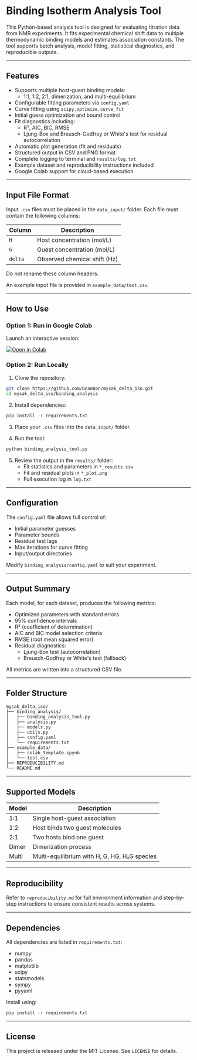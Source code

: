 
# Binding Isotherm Analysis Tool

This Python-based analysis tool is designed for evaluating titration data from NMR experiments. It fits experimental chemical shift data to multiple thermodynamic binding models and estimates association constants. The tool supports batch analysis, model fitting, statistical diagnostics, and reproducible outputs.

---

## Features

- Supports multiple host-guest binding models:
  - 1:1, 1:2, 2:1, dimerization, and multi-equilibrium
- Configurable fitting parameters via `config.yaml`
- Curve fitting using `scipy.optimize.curve_fit`
- Initial guess optimization and bound control
- Fit diagnostics including:
  - R², AIC, BIC, RMSE
  - Ljung-Box and Breusch-Godfrey or White's test for residual autocorrelation
- Automatic plot generation (fit and residuals)
- Structured output in CSV and PNG format
- Complete logging to terminal and `results/log.txt`
- Example dataset and reproducibility instructions included
- Google Colab support for cloud-based execution

---

## Input File Format

Input `.csv` files must be placed in the `data_input/` folder. Each file must contain the following columns:

| Column  | Description                        |
|---------|------------------------------------|
| `H`     | Host concentration (mol/L)         |
| `G`     | Guest concentration (mol/L)        |
| `delta` | Observed chemical shift (Hz)       |

Do not rename these column headers.

An example input file is provided in `example_data/test.csv`.

---

## How to Use

### Option 1: Run in Google Colab

Launch an interactive session:

[![Open in Colab](https://colab.research.google.com/assets/colab-badge.svg)](https://colab.research.google.com/github/Deam0on/mysak_delta_iso/blob/main/example_data/colab_template.ipynb)

### Option 2: Run Locally

1. Clone the repository:

```bash
git clone https://github.com/Deam0on/mysak_delta_iso.git
cd mysak_delta_iso/binding_analysis
```

2. Install dependencies:

```bash
pip install -r requirements.txt
```

3. Place your `.csv` files into the `data_input/` folder.

4. Run the tool:

```bash
python binding_analysis_tool.py
```

5. Review the output in the `results/` folder:
   - Fit statistics and parameters in `*_results.csv`
   - Fit and residual plots in `*_plot.png`
   - Full execution log in `log.txt`

---

## Configuration

The `config.yaml` file allows full control of:

- Initial parameter guesses
- Parameter bounds
- Residual test lags
- Max iterations for curve fitting
- Input/output directories

Modify `binding_analysis/config.yaml` to suit your experiment.

---

## Output Summary

Each model, for each dataset, produces the following metrics:

- Optimized parameters with standard errors
- 95% confidence intervals
- R² (coefficient of determination)
- AIC and BIC model selection criteria
- RMSE (root mean squared error)
- Residual diagnostics:
  - Ljung-Box test (autocorrelation)
  - Breusch-Godfrey or White's test (fallback)

All metrics are written into a structured CSV file.

---

## Folder Structure

```
mysak_delta_iso/
├── binding_analysis/
│   ├── binding_analysis_tool.py
│   ├── analysis.py
│   ├── models.py
│   ├── utils.py
│   ├── config.yaml
│   └── requirements.txt
├── example_data/
│   ├── colab_template.ipynb
│   └── test.csv
├── REPRODUCIBILITY.md
└── README.md
```

---

## Supported Models

| Model  | Description                       |
|--------|-----------------------------------|
| 1:1    | Single host-guest association     |
| 1:2    | Host binds two guest molecules    |
| 2:1    | Two hosts bind one guest          |
| Dimer  | Dimerization process              |
| Multi  | Multi-equilibrium with H, G, HG, H₂G species |

---

## Reproducibility

Refer to `reproducibility.md` for full environment information and step-by-step instructions to ensure consistent results across systems.

---

## Dependencies

All dependencies are listed in `requirements.txt`:

- numpy
- pandas
- matplotlib
- scipy
- statsmodels
- sympy
- pyyaml

Install using:

```bash
pip install -r requirements.txt
```

---

## License

This project is released under the MIT License. See `LICENSE` for details.
